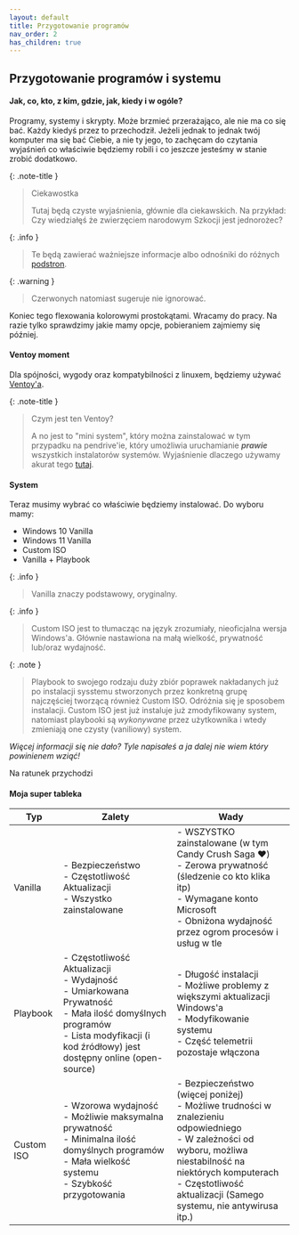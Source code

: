 ```yaml
---
layout: default
title: Przygotowanie programów
nav_order: 2
has_children: true
---
```


## Przygotowanie programów i systemu

#### Jak, co, kto, z kim, gdzie, jak, kiedy i w ogóle?

Programy, systemy i skrypty. Może brzmieć przerażająco, ale nie ma co się bać. Każdy kiedyś przez to przechodził. Jeżeli jednak to jednak twój komputer ma się bać Ciebie, a nie ty jego, to zachęcam do czytania wyjaśnień co właściwie będziemy robili i co jeszcze jesteśmy w stanie zrobić dodatkowo.

{: .note-title }
> Ciekawostka
>
> Tutaj będą czyste wyjaśnienia, głównie dla ciekawskich. Na przykład: Czy wiedziałęś że zwierzęciem narodowym Szkocji jest jednorożec?

{: .info }
> Te będą zawierać ważniejsze informacje albo odnośniki do różnych [podstron](cotyturobisz.md).

{: .warning }
> Czerwonych natomiast sugeruje nie ignorować.

Koniec tego flexowania kolorowymi prostokątami. Wracamy do pracy. Na razie tylko sprawdzimy jakie mamy opcje, pobieraniem zajmiemy się później.

#### Ventoy moment

Dla spójności, wygody oraz kompatybilności z linuxem, będziemy używać [Ventoy'a](https://www.ventoy.net/en/index.html).

{: .note-title }
> Czym jest ten Ventoy?
>
> A no jest to "mini system", który można zainstalować w tym przypadku na pendrive'ie, który umożliwia uruchamianie ***prawie*** wszystkich instalatorów systemów. Wyjaśnienie dlaczego używamy akurat tego [tutaj](ventoy.md).

#### System

Teraz musimy wybrać co właściwie będziemy instalować. Do wyboru mamy:

- Windows 10 Vanilla
- Windows 11 Vanilla
- Custom ISO
- Vanilla + Playbook

{: .info }
> Vanilla znaczy podstawowy, oryginalny.

{: .info }
> Custom ISO jest to tłumacząc na język zrozumiały, nieoficjalna wersja Windows'a. Głównie nastawiona na małą wielkość, prywatność lub/oraz wydajność.

{: .note }
> Playbook to swojego rodzaju duży zbiór poprawek nakładanych już po instalacji sysstemu stworzonych przez konkretną grupę najczęściej tworzącą również Custom ISO.
Odróżnia się je sposobem instalacji. Custom ISO jest już instaluje już zmodyfikowany system, natomiast playbooki są *wykonywane* przez użytkownika i wtedy zmieniają one czysty (vaniliowy) system.

*Więcej informacji się nie dało? Tyle napisałeś a ja dalej nie wiem który powinienem wziąć!*  

Na ratunek przychodzi

#### Moja **super** tableka

| Typ         | Zalety                                                                                                                                                                                    | Wady                                                                                                                                                                                                                                     |
|------------ |------------------------------------------------------------------------------------------------------------------------------------------------------------------------------------------ |----------------------------------------------------------------------------------------------------------------------------------------------------------------------------------------------------------------------------------------- |
| Vanilla     | - Bezpieczeństwo<br>- Częstotliwość Aktualizacji<br>- Wszystko zainstalowane                                                                                                              | - WSZYSTKO zainstalowane (w tym Candy Crush Saga ❤️)<br>- Zerowa prywatność (śledzenie co kto klika itp)<br>- Wymagane konto Microsoft<br>- Obniżona wydajność przez ogrom procesów i usług w tle                                         |
| Playbook    | - Częstotliwość Aktualizacji<br>- Wydajność<br>- Umiarkowana Prywatność<br>- Mała ilość domyślnych programów<br>- Lista modyfikacji (i kod źródłowy) jest dostępny online (open-source)   | - Długość instalacji<br>- Możliwe problemy z większymi aktualizacji Windows'a<br>- Modyfikowanie systemu<br>- Część telemetrii pozostaje włączona                                                                                        |
| Custom ISO  | - Wzorowa wydajność<br>- Możliwie maksymalna prywatność<br>- Minimalna ilość domyślnych programów<br>- Mała wielkość systemu<br>- Szybkość przygotowania                                  | - Bezpieczeństwo (więcej poniżej)<br>- Możliwe trudności w znalezieniu odpowiedniego<br>- W zależności od wyboru, możliwa niestabilność na niektórych komputerach<br>- Częstotliwość aktualizacji (Samego systemu, nie antywirusa itp.)  |
